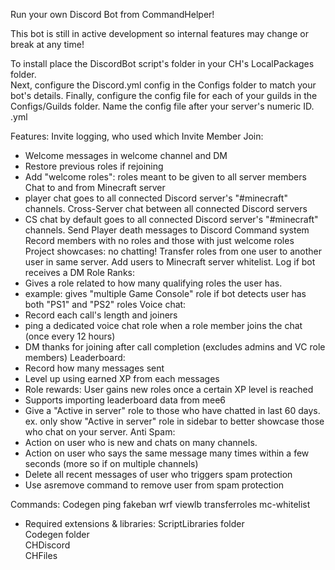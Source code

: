Run your own Discord Bot from CommandHelper!

This bot is still in active development so internal features may change or break at any time!

To install place the DiscordBot script's folder in your CH's LocalPackages folder.  
Next, configure the Discord.yml config in the Configs folder to match your bot's details.
Finally, configure the config file for each of your guilds in the Configs/Guilds folder. Name the config file after your server's numeric ID. <yourserverid>.yml



Features:
Invite logging, who used which Invite
Member Join:
- Welcome messages in welcome channel and DM
- Restore previous roles if rejoining
- Add "welcome roles": roles meant to be given to all server members
Chat to and from Minecraft server
- player chat goes to all connected Discord server's "#minecraft" channels.
Cross-Server chat between all connected Discord servers
- CS chat by default goes to all connected Discord server's "#minecraft" channels.
Send Player death messages to Discord
Command system
Record members with no roles and those with just welcome roles
Project showcases: no chatting!
Transfer roles from one user to another user in same server.
Add users to Minecraft server whitelist.
Log if bot receives a DM
Role Ranks:
- Gives a role related to how many qualifying roles the user has.
- example: gives "multiple Game Console" role if bot detects user has both "PS1" and "PS2" roles
Voice chat:
- Record each call's length and joiners
- ping a dedicated voice chat role when a role member joins the chat (once every 12 hours)
- DM thanks for joining after call completion (excludes admins and VC role members)
Leaderboard:
- Record how many messages sent
- Level up using earned XP from each messages
- Role rewards: User gains new roles once a certain XP level is reached
- Supports importing leaderboard data from mee6
- Give a "Active in server" role to those who have chatted in last 60 days. ex. only show "Active in server" role in sidebar to better showcase those who chat on your server.
Anti Spam:
- Action on user who is new and chats on many channels.
- Action on user who says the same message many times within a few seconds (more so if on multiple channels)
- Delete all recent messages of user who triggers spam protection
- Use asremove command to remove user from spam protection



Commands:
Codegen
ping
fakeban
wrf
viewlb
transferroles
mc-whitelist



- Required extensions & libraries:
ScriptLibraries folder  
Codegen folder  
CHDiscord  
CHFiles  